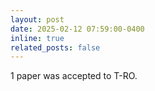 ```yaml
---
layout: post
date: 2025-02-12 07:59:00-0400
inline: true
related_posts: false
---
```


1 paper was accepted to T-RO.

